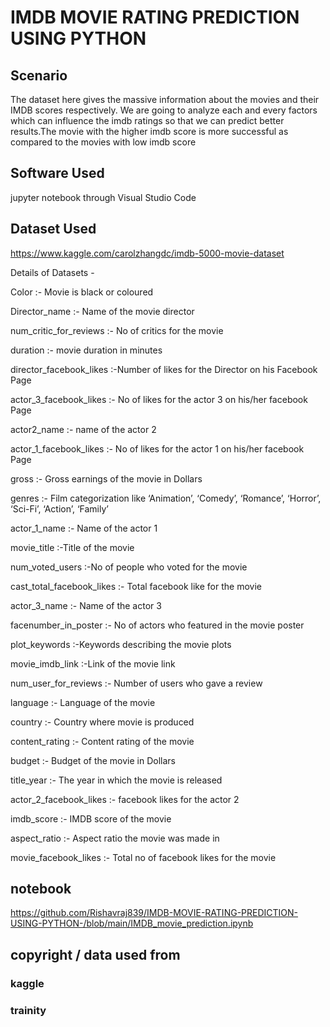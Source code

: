 # IMDB MOVIE RATING PREDICTION USING PYTHON


##  Scenario


The dataset here gives the massive information about the movies and their IMDB scores respectively. We are going to analyze each and every factors which can influence the imdb ratings so that we can predict better results.The movie with the higher imdb score is more successful as compared to the movies with low imdb score


## Software Used

jupyter notebook through Visual Studio Code

## Dataset Used

   https://www.kaggle.com/carolzhangdc/imdb-5000-movie-dataset


Details of Datasets -

Color  :-  Movie is black or coloured


Director_name   :-   Name of the movie director


num_critic_for_reviews   :-   No of critics for the movie


duration   :- movie duration in minutes


director_facebook_likes   :-Number of likes for the Director on his Facebook Page


actor_3_facebook_likes    :- No of likes for the actor 3 on his/her facebook Page


actor2_name    :- name of the actor 2


actor_1_facebook_likes   :- No of likes for the actor 1 on his/her facebook Page


gross   :- Gross earnings of the movie in Dollars


genres    :- Film categorization like ‘Animation’, ‘Comedy’, ‘Romance’, ‘Horror’, ‘Sci-Fi’, ‘Action’, ‘Family’


actor_1_name   :- Name of the actor 1


movie_title   :-Title of the movie


num_voted_users   :-No of people who voted for the movie


cast_total_facebook_likes   :- Total facebook like for the movie


actor_3_name   :- Name of the actor 3



facenumber_in_poster   :- No of actors who featured in the movie poster


plot_keywords   :-Keywords describing the movie plots


movie_imdb_link   :-Link of the movie link


num_user_for_reviews   :- Number of users who gave a review


language   :- Language of the movie


country   :- Country where movie is produced


content_rating   :- Content rating of the movie



budget   :- Budget of the movie in Dollars


title_year   :- The year in which the movie is released



actor_2_facebook_likes   :- facebook likes for the actor 2



imdb_score   :- IMDB score of the movie


aspect_ratio    :- Aspect ratio the movie was made in


movie_facebook_likes   :- Total no of facebook likes for the movie




## notebook

  https://github.com/Rishavraj839/IMDB-MOVIE-RATING-PREDICTION-USING-PYTHON-/blob/main/IMDB_movie_prediction.ipynb





## copyright / data used from


### kaggle 

### trainity

